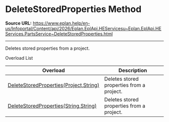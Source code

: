 # DeleteStoredProperties Method

**Source URL:** https://www.eplan.help/en-us/Infoportal/Content/api/2026/Eplan.EplApi.HEServicesu~Eplan.EplApi.HEServices.PartsService~DeleteStoredProperties.html

---

Deletes stored properties from a project.

Overload List

| Overload | Description |
| --- | --- |
| [DeleteStoredProperties(Project,String)](Eplan.EplApi.HEServicesu~Eplan.EplApi.HEServices.PartsService~DeleteStoredProperties(Project,String).html) | Deletes stored properties from a project. |
| [DeleteStoredProperties(String,String)](Eplan.EplApi.HEServicesu~Eplan.EplApi.HEServices.PartsService~DeleteStoredProperties(String,String).html) | Deletes stored properties from a project. |
